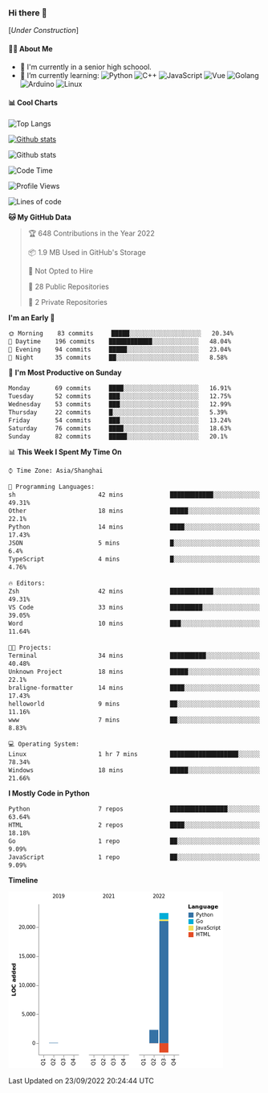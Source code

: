 ### Hi there 👋

\[*Under Construction*\]

<!--
**NoNormalCreeper/NoNormalCreeper** is a ✨ _special_ ✨ repository because its `README.md` (this file) appears on your GitHub profile.

Here are some ideas to get you started:

- 🔭 I’m currently working on ...
- 🌱 I’m currently learning ...
- 👯 I’m looking to collaborate on ...
- 🤔 I’m looking for help with ...
- 💬 Ask me about ...
- 📫 How to reach me: ...
- 😄 Pronouns: ...
- ⚡ Fun fact: ...
-->

#### 👩‍💻 About Me

- 🏫 I'm currently in a senior high schoool.
- 🌱 I’m currently learning: 
![Python](https://img.shields.io/badge/-Python-blue?style=flat-square&logo=Python&logoColor=fff)
![C++](https://img.shields.io/badge/-C%2B%2B-00599C?style=flat-square&logo=C%2B%2B&logoColor=fff)
![JavaScript](https://img.shields.io/badge/-JavaScript-ffca18?style=flat-square&logo=JavaScript&logoColor=fff)
![Vue](https://img.shields.io/badge/-Vue-4FC08D?style=flat-square&logo=Vue.js&logoColor=fff)
![Golang](https://img.shields.io/badge/-Go-007d9c?style=flat-square&logo=Go&logoColor=fff)
![Arduino](https://img.shields.io/badge/-Arduino-00979D?style=flat-square&logo=Arduino&logoColor=fff)
![Linux](https://img.shields.io/badge/-Linux-FCC624?style=flat-square&logo=Linux&logoColor=fff)

#### 📊 Cool Charts

![Top Langs](https://github-readme-stats.vercel.app/api/top-langs/?username=NoNormalCreeper&layout=compact)

[![Github stats](https://github-readme-stats.vercel.app/api?username=NoNormalCreeper&show_icons=true)](https://github.com/anuraghazra/github-readme-stats)

![Github stats](https://github-profile-trophy.vercel.app/?username=NoNormalCreeper)


<!--START_SECTION:waka-->
![Code Time](http://img.shields.io/badge/Code%20Time-110%20hrs%2059%20mins-blue)

![Profile Views](http://img.shields.io/badge/Profile%20Views-2-blue)

![Lines of code](https://img.shields.io/badge/From%20Hello%20World%20I%27ve%20Written-23%20Thousand%20lines%20of%20code-blue)

**🐱 My GitHub Data** 

> 🏆 648 Contributions in the Year 2022
 > 
> 📦 1.9 MB Used in GitHub's Storage 
 > 
> 🚫 Not Opted to Hire
 > 
> 📜 28 Public Repositories 
 > 
> 🔑 2 Private Repositories  
 > 
**I'm an Early 🐤** 

```text
🌞 Morning    83 commits     █████░░░░░░░░░░░░░░░░░░░░   20.34% 
🌆 Daytime    196 commits    ████████████░░░░░░░░░░░░░   48.04% 
🌃 Evening    94 commits     █████░░░░░░░░░░░░░░░░░░░░   23.04% 
🌙 Night      35 commits     ██░░░░░░░░░░░░░░░░░░░░░░░   8.58%

```
📅 **I'm Most Productive on Sunday** 

```text
Monday       69 commits     ████░░░░░░░░░░░░░░░░░░░░░   16.91% 
Tuesday      52 commits     ███░░░░░░░░░░░░░░░░░░░░░░   12.75% 
Wednesday    53 commits     ███░░░░░░░░░░░░░░░░░░░░░░   12.99% 
Thursday     22 commits     █░░░░░░░░░░░░░░░░░░░░░░░░   5.39% 
Friday       54 commits     ███░░░░░░░░░░░░░░░░░░░░░░   13.24% 
Saturday     76 commits     ████░░░░░░░░░░░░░░░░░░░░░   18.63% 
Sunday       82 commits     █████░░░░░░░░░░░░░░░░░░░░   20.1%

```


📊 **This Week I Spent My Time On** 

```text
⌚︎ Time Zone: Asia/Shanghai

💬 Programming Languages: 
sh                       42 mins             ████████████░░░░░░░░░░░░░   49.31% 
Other                    18 mins             █████░░░░░░░░░░░░░░░░░░░░   22.1% 
Python                   14 mins             ████░░░░░░░░░░░░░░░░░░░░░   17.43% 
JSON                     5 mins              █░░░░░░░░░░░░░░░░░░░░░░░░   6.4% 
TypeScript               4 mins              █░░░░░░░░░░░░░░░░░░░░░░░░   4.76%

🔥 Editors: 
Zsh                      42 mins             ████████████░░░░░░░░░░░░░   49.31% 
VS Code                  33 mins             █████████░░░░░░░░░░░░░░░░   39.05% 
Word                     10 mins             ███░░░░░░░░░░░░░░░░░░░░░░   11.64%

🐱‍💻 Projects: 
Terminal                 34 mins             ██████████░░░░░░░░░░░░░░░   40.48% 
Unknown Project          18 mins             █████░░░░░░░░░░░░░░░░░░░░   22.1% 
braligne-formatter       14 mins             ████░░░░░░░░░░░░░░░░░░░░░   17.43% 
helloworld               9 mins              ██░░░░░░░░░░░░░░░░░░░░░░░   11.16% 
www                      7 mins              ██░░░░░░░░░░░░░░░░░░░░░░░   8.83%

💻 Operating System: 
Linux                    1 hr 7 mins         ███████████████████░░░░░░   78.34% 
Windows                  18 mins             █████░░░░░░░░░░░░░░░░░░░░   21.66%

```

**I Mostly Code in Python** 

```text
Python                   7 repos             ████████████████░░░░░░░░░   63.64% 
HTML                     2 repos             ████░░░░░░░░░░░░░░░░░░░░░   18.18% 
Go                       1 repo              ██░░░░░░░░░░░░░░░░░░░░░░░   9.09% 
JavaScript               1 repo              ██░░░░░░░░░░░░░░░░░░░░░░░   9.09%

```


**Timeline**

![Chart not found](https://raw.githubusercontent.com/NoNormalCreeper/NoNormalCreeper/main/charts/bar_graph.png) 


 Last Updated on 23/09/2022 20:24:44 UTC
<!--END_SECTION:waka-->

